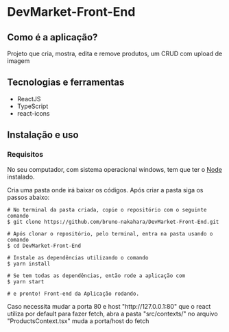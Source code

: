 <h1>DevMarket-Front-End</h1>

<h2>Como é a aplicação?</h2>

<p>Projeto que cria, mostra, edita e remove produtos, um CRUD com upload de imagem</p>

<h2>Tecnologias e ferramentas</h2>

<ul>
  <li>ReactJS</li>
  <li>TypeScript</li>
  <li>react-icons</li>
</ul>

<h2>Instalação e uso</h2>

<h3>Requisitos</h3>
<p>No seu computador, com sistema operacional windows, tem que ter o <a href="https://nodejs.org/pt-br/download/">Node</a> instalado.</p>

<p>Cria uma pasta onde irá baixar os códigos. Após criar a pasta siga os passos abaixo:</p>

```
# No terminal da pasta criada, copie o repositório com o seguinte comando
$ git clone https://github.com/bruno-nakahara/DevMarket-Front-End.git

# Após clonar o repositório, pelo terminal, entra na pasta usando o comando
$ cd DevMarket-Front-End

# Instale as dependências utilizando o comando 
$ yarn install

# Se tem todas as dependências, então rode a aplicação com
$ yarn start

# e pronto! Front-end da Aplicação rodando.

```
<p>Caso necessita mudar a porta 80 e host "http://127.0.0.1:80" que o react utiliza por default  para fazer fetch, abra a pasta "src/contexts/" no arquivo "ProductsContext.tsx" muda a porta/host do fetch</p>
